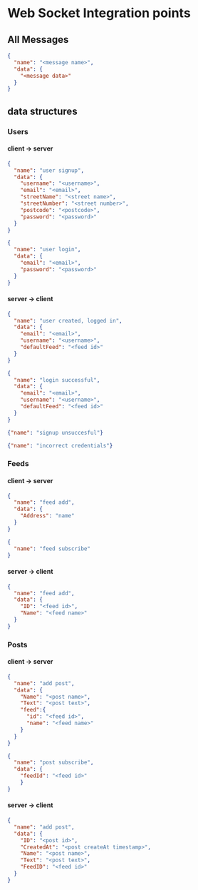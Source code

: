 # Web Socket Integration points

## All Messages

```json
{
  "name": "<message name>",
  "data": {
    "<message data>"
  }
}

```

## data structures

### Users

#### client -> server

```json
{
  "name": "user signup",
  "data": {
    "username": "<username>",
    "email": "<email>",
    "streetName": "<street name>",
    "streetNumber": "<street number>",
    "postcode": "<postcode>",
    "password": "<password>"
  }
}

{
  "name": "user login",
  "data": {
    "email": "<email>",
    "password": "<password>"
  }
}
```

#### server -> client
```json
{
  "name": "user created, logged in",
  "data": {
    "email": "<email>",
    "username": "<username>",
    "defaultFeed": "<feed id>"
  }
}

{
  "name": "login successful",
  "data": {
    "email": "<email>",
    "username": "<username>",
    "defaultFeed": "<feed id>"    
  }
}

{"name": "signup unsuccesful"}

{"name": "incorrect credentials"}

```

### Feeds

#### client -> server

```json
{
  "name": "feed add",
  "data": {
    "Address": "name"
  }
}

{
  "name": "feed subscribe"
}
```

#### server -> client

```json
{
  "name": "feed add",
  "data": {
    "ID": "<feed id>",
    "Name": "<feed name>"
  }
}
```

### Posts

#### client -> server

```json
{
  "name": "add post",
  "data": {
    "Name": "<post name>",
    "Text": "<post text>",
    "feed":{
      "id": "<feed id>",
      "name": "<feed name>"
    }
  }
}

{
  "name": "post subscribe",
  "data": {
    "feedId": "<feed id>"
    }
}

```

#### server -> client

```json
{
  "name": "add post",
  "data": {
    "ID": "<post id>",
    "CreatedAt": "<post createAt timestamp>",
    "Name": "<post name>",
    "Text": "<post text>",
    "FeedID": "<feed id>"
  }
}

```
